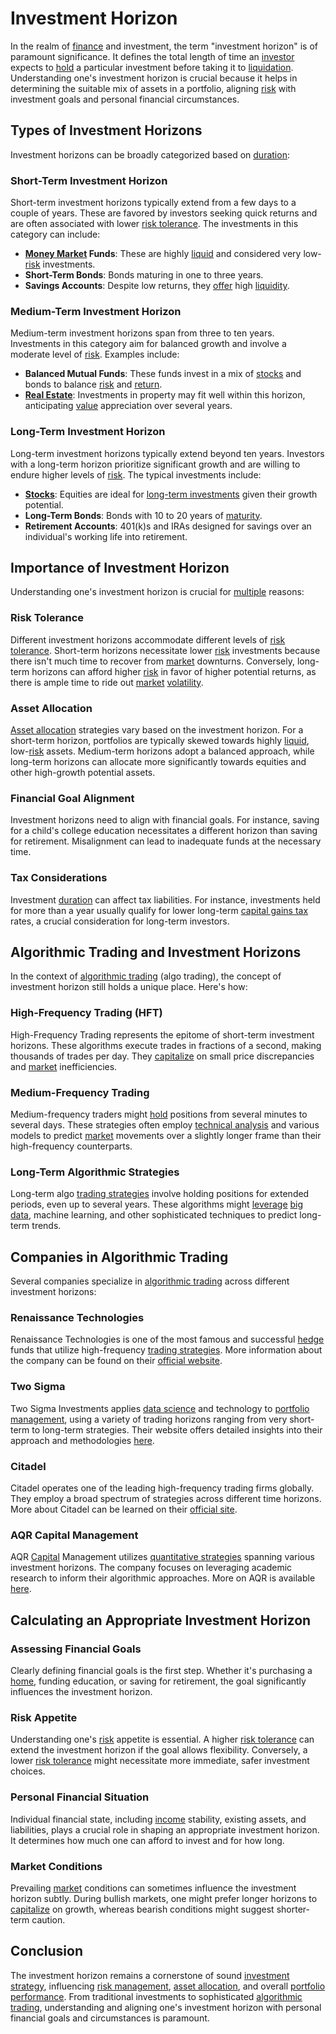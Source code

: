 # Investment Horizon

In the realm of [finance](../f/finance.md) and investment, the term "investment horizon" is of paramount significance. It defines the total length of time an [investor](../i/investor.md) expects to [hold](../h/hold.md) a particular investment before taking it to [liquidation](../l/liquidation.md). Understanding one's investment horizon is crucial because it helps in determining the suitable mix of assets in a portfolio, aligning [risk](../r/risk.md) with investment goals and personal financial circumstances.

## Types of Investment Horizons

Investment horizons can be broadly categorized based on [duration](../d/duration.md):

### Short-Term Investment Horizon
Short-term investment horizons typically extend from a few days to a couple of years. These are favored by investors seeking quick returns and are often associated with lower [risk tolerance](../r/risk_tolerance.md). The investments in this category can include:

- **[Money Market](../m/money_market.md) Funds**: These are highly [liquid](../l/liquid.md) and considered very low-[risk](../r/risk.md) investments.
- **Short-Term Bonds**: Bonds maturing in one to three years.
- **Savings Accounts**: Despite low returns, they [offer](../o/offer.md) high [liquidity](../l/liquidity.md).

### Medium-Term Investment Horizon
Medium-term investment horizons span from three to ten years. Investments in this category aim for balanced growth and involve a moderate level of [risk](../r/risk.md). Examples include:

- **Balanced Mutual Funds**: These funds invest in a mix of [stocks](../s/stock.md) and bonds to balance [risk](../r/risk.md) and [return](../r/return.md).
- **[Real Estate](../r/real_estate.md)**: Investments in property may fit well within this horizon, anticipating [value](../v/value.md) appreciation over several years.

### Long-Term Investment Horizon
Long-term investment horizons typically extend beyond ten years. Investors with a long-term horizon prioritize significant growth and are willing to endure higher levels of [risk](../r/risk.md). The typical investments include:

- **[Stocks](../s/stock.md)**: Equities are ideal for [long-term investments](../l/long-term_investments.md) given their growth potential.
- **Long-Term Bonds**: Bonds with 10 to 20 years of [maturity](../m/maturity.md).
- **Retirement Accounts**: 401(k)s and IRAs designed for savings over an individual's working life into retirement.

## Importance of Investment Horizon

Understanding one's investment horizon is crucial for [multiple](../m/multiple.md) reasons:

### Risk Tolerance
Different investment horizons accommodate different levels of [risk tolerance](../r/risk_tolerance.md). Short-term horizons necessitate lower [risk](../r/risk.md) investments because there isn't much time to recover from [market](../m/market.md) downturns. Conversely, long-term horizons can afford higher [risk](../r/risk.md) in favor of higher potential returns, as there is ample time to ride out [market](../m/market.md) [volatility](../v/volatility.md).

### Asset Allocation
[Asset allocation](../a/asset_allocation.md) strategies vary based on the investment horizon. For a short-term horizon, portfolios are typically skewed towards highly [liquid](../l/liquid.md), low-[risk](../r/risk.md) assets. Medium-term horizons adopt a balanced approach, while long-term horizons can allocate more significantly towards equities and other high-growth potential assets.

### Financial Goal Alignment
Investment horizons need to align with financial goals. For instance, saving for a child's college education necessitates a different horizon than saving for retirement. Misalignment can lead to inadequate funds at the necessary time.

### Tax Considerations
Investment [duration](../d/duration.md) can affect tax liabilities. For instance, investments held for more than a year usually qualify for lower long-term [capital gains tax](../c/capital_gains_tax.md) rates, a crucial consideration for long-term investors.

## Algorithmic Trading and Investment Horizons

In the context of [algorithmic trading](../a/accountability.md) (algo trading), the concept of investment horizon still holds a unique place. Here's how:

### High-Frequency Trading (HFT)
High-Frequency Trading represents the epitome of short-term investment horizons. These algorithms execute trades in fractions of a second, making thousands of trades per day. They [capitalize](../c/capitalize.md) on small price discrepancies and [market](../m/market.md) inefficiencies.

### Medium-Frequency Trading
Medium-frequency traders might [hold](../h/hold.md) positions from several minutes to several days. These strategies often employ [technical analysis](../t/technical_analysis.md) and various models to predict [market](../m/market.md) movements over a slightly longer frame than their high-frequency counterparts.

### Long-Term Algorithmic Strategies
Long-term algo [trading strategies](../t/trading_strategies.md) involve holding positions for extended periods, even up to several years. These algorithms might [leverage](../l/leverage.md) [big data](../b/big_data_in_trading.md), machine learning, and other sophisticated techniques to predict long-term trends.

## Companies in Algorithmic Trading

Several companies specialize in [algorithmic trading](../a/accountability.md) across different investment horizons:

### Renaissance Technologies
Renaissance Technologies is one of the most famous and successful [hedge](../h/hedge.md) funds that utilize high-frequency [trading strategies](../t/trading_strategies.md). More information about the company can be found on their [official website](https://www.rentec.com/).

### Two Sigma
Two Sigma Investments applies [data science](../d/data_science_in_trading.md) and technology to [portfolio management](../p/par.md), using a variety of trading horizons ranging from very short-term to long-term strategies. Their website offers detailed insights into their approach and methodologies [here](https://www.twosigma.com/).

### Citadel
Citadel operates one of the leading high-frequency trading firms globally. They employ a broad spectrum of strategies across different time horizons. More about Citadel can be learned on their [official site](https://www.citadel.com/).

### AQR Capital Management
AQR [Capital](../c/capital.md) Management utilizes [quantitative strategies](../q/quantitative_strategies_in_trading.md) spanning various investment horizons. The company focuses on leveraging academic research to inform their algorithmic approaches. More on AQR is available [here](https://www.aqr.com/).

## Calculating an Appropriate Investment Horizon

### Assessing Financial Goals
Clearly defining financial goals is the first step. Whether it's purchasing a [home](../h/home.md), funding education, or saving for retirement, the goal significantly influences the investment horizon.

### Risk Appetite
Understanding one's [risk](../r/risk.md) appetite is essential. A higher [risk tolerance](../r/risk_tolerance.md) can extend the investment horizon if the goal allows flexibility. Conversely, a lower [risk tolerance](../r/risk_tolerance.md) might necessitate more immediate, safer investment choices.

### Personal Financial Situation
Individual financial state, including [income](../i/income.md) stability, existing assets, and liabilities, plays a crucial role in shaping an appropriate investment horizon. It determines how much one can afford to invest and for how long.

### Market Conditions
Prevailing [market](../m/market.md) conditions can sometimes influence the investment horizon subtly. During bullish markets, one might prefer longer horizons to [capitalize](../c/capitalize.md) on growth, whereas bearish conditions might suggest shorter-term caution.

## Conclusion

The investment horizon remains a cornerstone of sound [investment strategy](../i/investment_strategy.md), influencing [risk management](../r/risk_management.md), [asset allocation](../a/asset_allocation.md), and overall [portfolio performance](../p/portfolio_performance.md). From traditional investments to sophisticated [algorithmic trading](../a/accountability.md), understanding and aligning one's investment horizon with personal financial goals and circumstances is paramount.